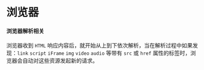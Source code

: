 # 浏览器
#### 浏览器解析相关
浏览器收到 `HTML` 响应内容后，就开始从上到下依次解析，当在解析过程中如果发现：`link` `script` `iFrame` `img` `video` `audio` 等带有 `src` 或 `href` 属性的标签时，浏览器会自动对这些资源发起新的请求。
